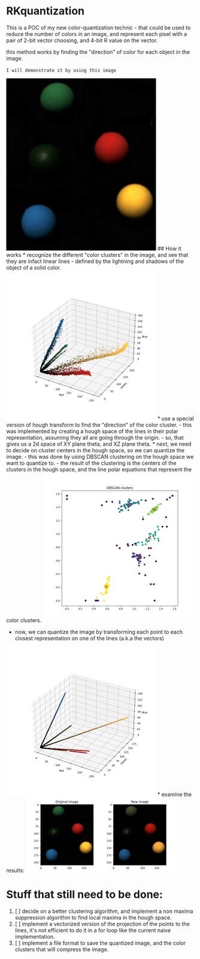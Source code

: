 # RKquantization

This is a POC of my new color-quantization technic - that could be used to reduce the number of colors in an image, and represent each pixel with a pair of 2-bit vector choosing, and 4-bit R value on the vector.

this method works by finding the "direction" of color for each object in the image.

`I will demonstrate it by using this image`

<img alt="colored balls.png" src="media for readme/colored%20balls.png" width="400"/>
## How it works
* recognize the different "color clusters" in the image, and see that they are infact linear lines - defined by the lightning and shadows of the object of a solid color.

<img alt="3d_histogrambefore_quantization.png" src="media for readme/3d_histogrambefore_quantization.png" width="400"/>
* use a special version of hough transform to find the "direction" of the color cluster.
  - this was implemented by creating a hough space of the lines in their polar representation, assuming they all are going through the origin.
  - so, that gives us a 2d space of XY plane theta, and XZ plane theta.
* next, we need to decide on cluster centers in the hough space, so we can quantize the image.
  - this was done by using DBSCAN clustering on the hough space we want to quantize to.
  - the result of the clustering is the centers of the clusters in the hough space, and the line polar equations that represent the color clusters.

<img alt="DBSCAN_colored balls small.jpg.png" src="media%20for%20readme%2FDBSCAN_colored%20balls%20small.jpg.png" width="400"/>

* now, we can quantize the image by transforming each point to each closest representation on one of the lines (a.k.a the vectors)

<img alt="3d_histogramafter_quantization.png" src="media for readme/3d_histogramafter_quantization.png" width="400"/>
* examine the results:

<img alt="original_and_new.png" src="media for readme/original_and_new.png" width="400"/>

# Stuff that still need to be done:
1. [ ] decide on a better clustering algorithm, and implement a non maxima suppression algorithm to find local maxima in the hough space.
2. [ ] implement a vectorized version of the projection of the points to the lines, it's not efficient to do it in a for loop like the current naive implementation.
3. [ ] implement a file format to save the quantized image, and the color clusters that will compress the image. 
